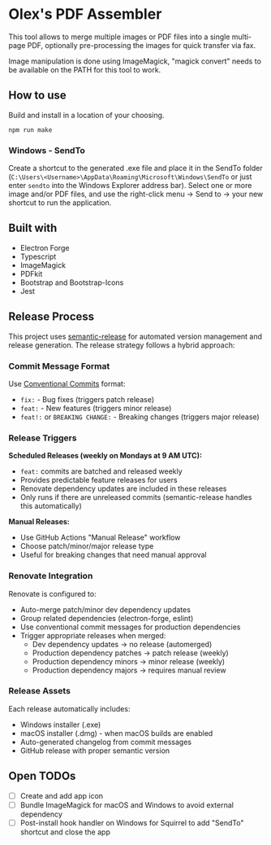 # Olex's PDF Assembler

This tool allows to merge multiple images or PDF files into a single multi-page PDF, optionally pre-processing the images for quick transfer via fax.

Image manipulation is done using ImageMagick, "magick convert" needs to be available on the PATH for this tool to work.

## How to use

Build and install in a location of your choosing.

`npm run make`

### Windows - SendTo

Create a shortcut to the generated .exe file and place it in the SendTo folder (`C:\Users\<Username>\AppData\Roaming\Microsoft\Windows\SendTo` or just enter `sendto` into the Windows Explorer address bar). Select one or more image and/or PDF files, and use the right-click menu -> Send to -> your new shortcut to run the application.

## Built with

- Electron Forge
- Typescript
- ImageMagick
- PDFkit
- Bootstrap and Bootstrap-Icons
- Jest

## Release Process

This project uses [semantic-release](https://semantic-release.gitbook.io/) for automated version management and release generation. The release strategy follows a hybrid approach:

### Commit Message Format

Use [Conventional Commits](https://www.conventionalcommits.org/) format:

- `fix:` - Bug fixes (triggers patch release)
- `feat:` - New features (triggers minor release)
- `feat!:` or `BREAKING CHANGE:` - Breaking changes (triggers major release)

### Release Triggers

**Scheduled Releases (weekly on Mondays at 9 AM UTC):**
- `feat:` commits are batched and released weekly
- Provides predictable feature releases for users
- Renovate dependency updates are included in these releases
- Only runs if there are unreleased commits (semantic-release handles this automatically)

**Manual Releases:**
- Use GitHub Actions "Manual Release" workflow
- Choose patch/minor/major release type
- Useful for breaking changes that need manual approval

### Renovate Integration

Renovate is configured to:
- Auto-merge patch/minor dev dependency updates
- Group related dependencies (electron-forge, eslint)
- Use conventional commit messages for production dependencies
- Trigger appropriate releases when merged:
  - Dev dependency updates → no release (automerged)
  - Production dependency patches → patch release (weekly)
  - Production dependency minors → minor release (weekly)
  - Production dependency majors → requires manual review

### Release Assets

Each release automatically includes:
- Windows installer (.exe)
- macOS installer (.dmg) - when macOS builds are enabled
- Auto-generated changelog from commit messages
- GitHub release with proper semantic version

## Open TODOs

- [ ] Create and add app icon
- [ ] Bundle ImageMagick for macOS and Windows to avoid external dependency
- [ ] Post-install hook handler on Windows for Squirrel to add "SendTo" shortcut and close the app
